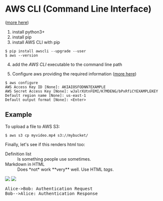 # AWS CLI (Command Line Interface)
([more here](https://docs.aws.amazon.com/cli/latest/userguide/awscli-install-linux.html))

1. install python3+
2. install pip
3. install AWS CLI with pip
```shell
$ pip install awscli --upgrade --user
$ aws --version
```
4. add the _AWS CLI_ executable to the command line path

5. Configure aws providing the required information
   ([more here](https://docs.aws.amazon.com/cli/latest/userguide/cli-chap-getting-started.html))

```shell
$ aws configure
AWS Access Key ID [None]: AKIAIOSFODNN7EXAMPLE
AWS Secret Access Key [None]: wJalrXUtnFEMI/K7MDENG/bPxRfiCYEXAMPLEKEY
Default region name [None]: us-east-1
Default output format [None]: <Enter>
```

## Example
To upload a file to AWS S3:

```shell
$ aws s3 cp myvideo.mp4 s3://mybucket/
```
Finally, let's see if this renders html too:

<html>
<head></head>
<body>
<dl>
  <dt>Definition list</dt>
  <dd>Is something people use sometimes.</dd>

  <dt>Markdown in HTML</dt>
  <dd>Does *not* work **very** well. Use HTML <em>tags</em>.</dd>
</dl>
<img src="http://yuml.me/diagram/scruffy/usecase/(Register)>(confirm event)" >
<img src="http://yuml.me/diagram/scruffy/usecase/[Source](message>[Dest]" >

<div class=wsd><pre>
Alice->Bob: Authentication Request
Bob-->Alice: Authentication Response
</pre></div><script type="text/javascript" src="https://www.websequencediagrams.com/service.js"></script>
<!-- </pre></div><script type="text/javascript" src="service.js"></script> -->
</body>
</html>
